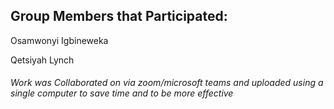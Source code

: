 ## Group Members that Participated:

Osamwonyi Igbineweka 

Qetsiyah Lynch

###### Work was Collaborated on via zoom/microsoft teams and uploaded using a single computer to save time and to be more effective
